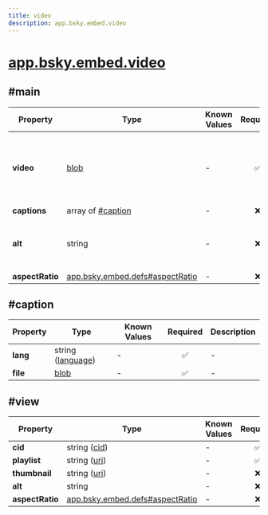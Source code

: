 ```yaml
---
title: video
description: app.bsky.embed.video
---
```


# [app.bsky.embed.video](https://github.com/myConsciousness/atproto.dart/blob/main/lexicons/app/bsky/embed/video.json)

## #main

| Property | Type | Known Values | Required | Description |
| --- | --- | --- | :---: | --- |
| **video** | [blob](https://atproto.com/specs/data-model#blob-type) | - | ✅ | The mp4 video file. May be up to 100mb, formerly limited to 50mb. |
| **captions** | array of [#caption](#caption) | - | ❌ | - |
| **alt** | string | - | ❌ | Alt text description of the video, for accessibility. |
| **aspectRatio** | [app.bsky.embed.defs#aspectRatio](../../../../lexicons/app/bsky/embed/defs.md#aspectratio) | - | ❌ | - |

## #caption

| Property | Type | Known Values | Required | Description |
| --- | --- | --- | :---: | --- |
| **lang** | string ([language](https://atproto.com/specs/lexicon#language)) | - | ✅ | - |
| **file** | [blob](https://atproto.com/specs/data-model#blob-type) | - | ✅ | - |

## #view

| Property | Type | Known Values | Required | Description |
| --- | --- | --- | :---: | --- |
| **cid** | string ([cid](https://atproto.com/specs/repository#cid-formats)) | - | ✅ | - |
| **playlist** | string ([uri](https://atproto.com/specs/lexicon#uri)) | - | ✅ | - |
| **thumbnail** | string ([uri](https://atproto.com/specs/lexicon#uri)) | - | ❌ | - |
| **alt** | string | - | ❌ | - |
| **aspectRatio** | [app.bsky.embed.defs#aspectRatio](../../../../lexicons/app/bsky/embed/defs.md#aspectratio) | - | ❌ | - |
